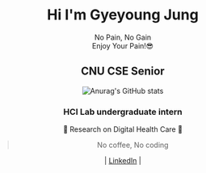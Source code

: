 <div align='center'>


# **Hi I'm Gyeyoung Jung** 
No Pain, No Gain    
Enjoy Your Pain!😎 

## CNU CSE Senior  


![Anurag's GitHub stats](https://github-readme-stats.vercel.app/api?username=hotmoist&&show_icons=true&theme=dark)   
  ### __HCI Lab undergraduate intern__
  🎇 Research on Digital Health Care 🎇
 
>  No coffee, No coding
 
| [LinkedIn](https://www.linkedin.com/in/gyeyoung-jung-a911b8220/?locale=en_US) |

</div>
